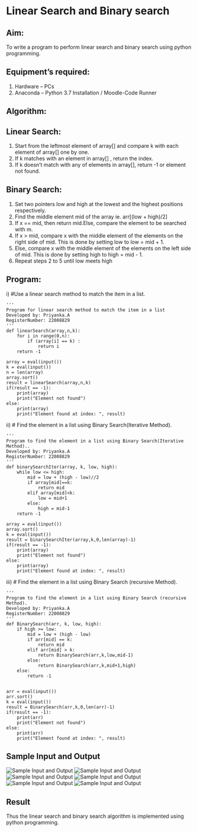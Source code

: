 # Linear Search and Binary search
## Aim:
To write a program to perform linear search and binary search using python programming.
## Equipment’s required:
1.	Hardware – PCs
2.	Anaconda – Python 3.7 Installation / Moodle-Code Runner
## Algorithm:
## Linear Search:
1.	Start from the leftmost element of array[] and compare k with each element of array[] one by one.
2.	If k matches with an element in array[] , return the index.
3.	If k doesn’t match with any of elements in array[], return -1 or element not found.
## Binary Search:
1.	Set two pointers low and high at the lowest and the highest positions respectively.
2.	Find the middle element mid of the array ie. arr[(low + high)/2]
3.	If x == mid, then return mid.Else, compare the element to be searched with m.
4.	If x > mid, compare x with the middle element of the elements on the right side of mid. This is done by setting low to low = mid + 1.
5.	Else, compare x with the middle element of the elements on the left side of mid. This is done by setting high to high = mid - 1.
6.	Repeat steps 2 to 5 until low meets high
## Program:
i)	#Use a linear search method to match the item in a list.
```
''' 
Program for linear search method to match the item in a list
Developed by: Priyanka.A
RegisterNumber: 22008829
'''
def linearSearch(array,n,k):
    for i in range(0,n):
        if (array[i] == k) :
            return i
    return -1

array = eval(input())
k = eval(input())
n = len(array)
array.sort()
result = linearSearch(array,n,k)
if(result == -1):
    print(array)
    print("Element not found")
else:
    print(array)
    print("Element found at index: ", result)

```
ii)	# Find the element in a list using Binary Search(Iterative Method).
```
''' 
Program to find the element in a list using Binary Search(Iterative Method)..
Developed by: Priyanka.A
RegisterNumber: 22008829
'''
def binarySearchIter(array, k, low, high):
    while low <= high:
        mid = low + (high - low)//2
        if array[mid]==k:
            return mid
        elif array[mid]<k:
            low = mid+1
        else:
            high = mid-1
    return -1

array = eval(input())
array.sort()
k = eval(input())
result = binarySearchIter(array,k,0,len(array)-1)
if(result == -1):
    print(array)
    print("Element not found")
else:
    print(array)
    print("Element found at index: ", result)

```
iii)	# Find the element in a list using Binary Search (recursive Method).
```
''' 
Program to find the element in a list using Binary Search (recursive Method).
Developed by: Priyanka.A
RegisterNumber: 22008829
'''
def BinarySearch(arr, k, low, high):
    if high >= low: 
        mid = low + (high - low)
        if arr[mid] == k:
            return mid
        elif arr[mid] > k:
            return BinarySearch(arr,k,low,mid-1)
        else:
            return BinarySearch(arr,k,mid+1,high)
    else:
        return -1
    
    
arr = eval(input())
arr.sort()
k = eval(input()) 
result = BinarySearch(arr,k,0,len(arr)-1)
if(result == -1):
    print(arr)
    print("Element not found")
else:
    print(arr)
    print("Element found at index: ", result)

```
## Sample Input and Output

![Sample Input and Output](./images/sampleinput1.png)
![Sample Input and Output](./images/sampleoutput1.png)
![Sample Input and Output](./images/sampleinput2.png)
![Sample Input and Output](./images/sampleoutput2.png)
![Sample Input and Output](./images/sampleinput3.png)
![Sample Input and Output](./images/sampleoutput3.png)

## Result
Thus the linear search and binary search algorithm is implemented using python programming.